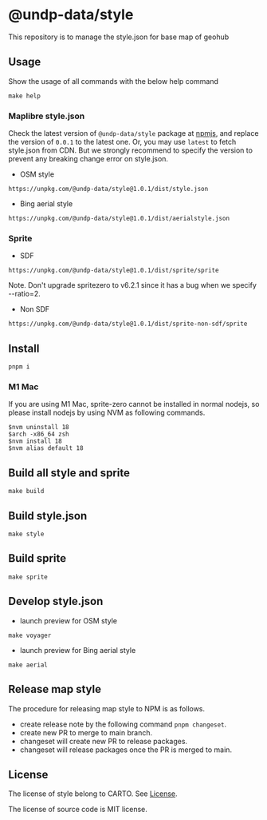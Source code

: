 # @undp-data/style

This repository is to manage the style.json for base map of geohub

## Usage

Show the usage of all commands with the below help command

```shell
make help
```

### Maplibre style.json

Check the latest version of `@undp-data/style` package at [npmjs](https://www.npmjs.com/package/@undp-data/style?activeTab=versions), and replace the version of `0.0.1` to the latest one. Or, you may use `latest` to fetch style.json from CDN. But we strongly recommend to specify the version to prevent any breaking change error on style.json.

- OSM style

```
https://unpkg.com/@undp-data/style@1.0.1/dist/style.json
```

- Bing aerial style

```
https://unpkg.com/@undp-data/style@1.0.1/dist/aerialstyle.json
```

### Sprite

- SDF

```
https://unpkg.com/@undp-data/style@1.0.1/dist/sprite/sprite
```

Note. Don't upgrade spritezero to v6.2.1 since it has a bug when we specify --ratio=2.

- Non SDF

```
https://unpkg.com/@undp-data/style@1.0.1/dist/sprite-non-sdf/sprite
```


## Install

```shell
pnpm i
```

### M1 Mac

If you are using M1 Mac, sprite-zero cannot be installed in normal nodejs, so please install nodejs by using NVM as following commands.

```shell
$nvm uninstall 18
$arch -x86_64 zsh
$nvm install 18
$nvm alias default 18
```

## Build all style and sprite

```shell
make build
```

## Build style.json

```shell
make style
```

## Build sprite

```shell
make sprite
```

## Develop style.json

- launch preview for OSM style

```shell
make voyager
```

- launch preview for Bing aerial style

```shell
make aerial
```

## Release map style

The procedure for releasing map style to NPM is as follows.

- create release note by the following command `pnpm changeset`.
- create new PR to merge to main branch.
- changeset will create new PR to release packages.
- changeset will release packages once the PR is merged to main.

## License

The license of style belong to CARTO. See [License](./LICENSE).

The license of source code is MIT license.
